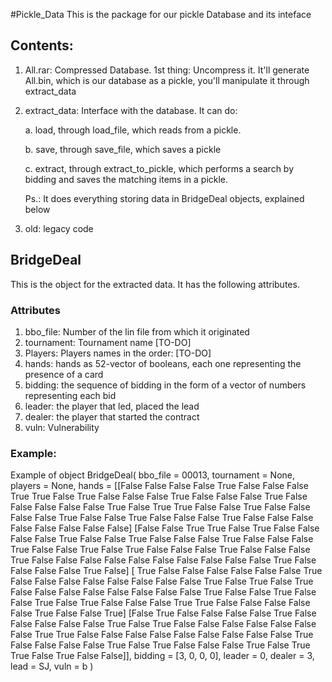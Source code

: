 #Pickle_Data
This is the package for our pickle Database and its inteface


## Contents:
1. All.rar: Compressed Database. 1st thing: Uncompress it. It'll generate All.bin,
which is our database as a pickle, you'll manipulate it through extract_data
2. extract_data: Interface with the database. It can do: 

    a. load, through load_file, which reads from a pickle.
    
    b. save, through save_file, which saves a pickle
    
    c. extract, through extract_to_pickle, which performs a search by bidding and 
    saves the matching items in a pickle.
    
    Ps.: It does everything storing data in BridgeDeal objects, explained below 
3. old: legacy code


## BridgeDeal
This is the object for the extracted data. It has the following attributes.
### Attributes
1. bbo_file: Number of the lin file from which it originated
2. tournament: Tournament name [TO-DO]
3. Players: Players names in the order: [TO-DO]
4. hands: hands as 52-vector of booleans, each one representing the presence of a card
5. bidding: the sequence of bidding in the form of a vector of numbers representing each bid
6. leader: the player that led, placed the lead
7. dealer: the player that started the contract
8. vuln: Vulnerability

### Example:
Example of object
    BridgeDeal(
    	bbo_file = 00013,
    	tournament = None,
    	players = None,
    	hands = [[False False False False  True False False False  True  True False  True
      False False False  True False False False  True False False False False
      False  True False  True  True False False  True False False False False
       True False False  True False False False  True False False False False
      False False False False]
     [False False  True  True False  True False False False False  True False
      False  True False False False  True False False False  True False False
       True False  True False False False  True False False False  True False
      False False False False False False False False False  True False False
      False False  True False]
     [ True False False False False False False  True False False False False
      False False False False  True False  True False  True False False False
      False False False False False  True False False  True False False  True
      False  True False False False  True  True False False False False False
       True False False  True]
     [False  True False False False False  True False False False False False
       True False  True False False False False False False False  True  True
      False False False False False False False False False  True False False
      False False  True False  True False False False  True False  True  True
      False  True False False]],
    	bidding = [3, 0, 0, 0],
    	leader = 0,
    	dealer = 3,
    	lead = SJ,
    	vuln = b
    )
